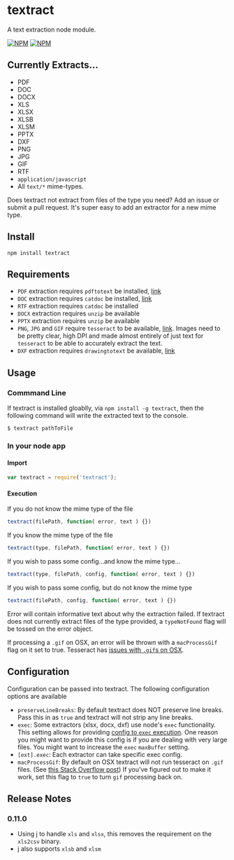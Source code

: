 textract
========

A text extraction node module.

[![NPM](https://nodei.co/npm/textract.png?compact=true)](https://nodei.co/npm/textract/)
[![NPM](https://nodei.co/npm-dl/textract.png)](https://nodei.co/npm/textract/)

## Currently Extracts...

* PDF
* DOC
* DOCX
* XLS
* XLSX
* XLSB
* XLSM
* PPTX
* DXF
* PNG
* JPG
* GIF
* RTF
* `application/javascript`
* All `text/*` mime-types.

Does textract not extract from files of the type you need?  Add an issue or submit a pull request.  It's super easy to add an extractor for a new mime type.

## Install

```
npm install textract
```

## Requirements

* `PDF` extraction requires `pdftotext` be installed, [link](http://www.foolabs.com/xpdf/download.html)
* `DOC` extraction requires `catdoc` be installed, [link](http://www.wagner.pp.ru/~vitus/software/catdoc/)
* `RTF` extraction requires `catdoc` be installed
* `DOCX` extraction requires `unzip` be available
* `PPTX` extraction requires `unzip` be available
* `PNG`, `JPG` and `GIF` require `tesseract` to be available, [link](http://code.google.com/p/tesseract-ocr/).  Images need to be pretty clear, high DPI and made almost entirely of just text for `tesseract` to be able to accurately extract the text.
* `DXF` extraction requires `drawingtotext` be available, [link](https://github.com/davidworkman9/drawingtotext)

## Usage

### Commmand Line

If textract is installed gloablly, via `npm install -g textract`, then the following command will write the extracted text to the console.

```
$ textract pathToFile
```

### In your node app

#### Import

```javascript
var textract = require('textract');
```

#### Execution

If you do not know the mime type of the file

```javascript
textract(filePath, function( error, text ) {})
```

If you know the mime type of the file

```javascript
textract(type, filePath, function( error, text ) {})
```

If you wish to pass some config...and know the mime type...

```javascript
textract(type, filePath, config, function( error, text ) {})
```

If you wish to pass some config, but do not know the mime type

```javascript
textract(filePath, config, function( error, text ) {})
```

Error will contain informative text about why the extraction failed. If textract does not currently extract files of the type provided, a `typeNotFound` flag will be tossed on the error object.

If processing a `.gif` on OSX, an error will be thrown with a `macProcessGif` flag on it set to true.  Tesseract has [issues with `.gif`s on OSX](http://superuser.com/questions/571002/unable-to-process-gifs-with-tesseract-in-osx).

## Configuration

Configuration can be passed into textract.  The following configuration options are available

* `preserveLineBreaks`: By default textract does NOT preserve line breaks. Pass this in as `true` and textract will not strip any line breaks.
* `exec`: Some extractors (xlsx, docx, dxf) use node's `exec` functionality. This setting allows for providing [config to `exec` execution](http://nodejs.org/api/child_process.html#child_process_child_process_exec_command_options_callback). One reason you might want to provide this config is if you are dealing with very large files. You might want to increase the `exec` `maxBuffer` setting.
* `[ext].exec`: Each extractor can take specific exec config.
* `macProcessGif`: By default on OSX textract will not run tesseract on `.gif` files.  (See [this Stack Overflow post](http://superuser.com/questions/571002/unable-to-process-gifs-with-tesseract-in-osx))  If you've figured out to make it work, set this flag to `true` to turn `gif` processing back on.

## Release Notes

### 0.11.0
* Using [j](https://github.com/SheetJS/j) to handle `xls` and `xlsx`, this removes the requirement on the `xls2csv` binary.
* j also supports `xlsb` and `xlsm`
